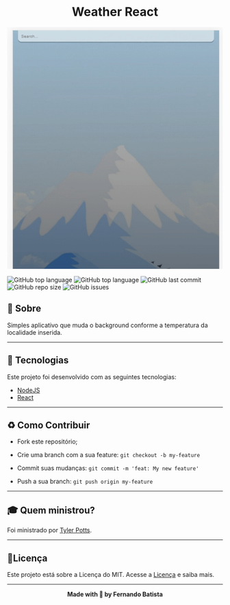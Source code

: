 <h1 align="center">Weather React</h1>
<p align="center">
<img src="./.github/weather-app.gif"/>
</p>



![GitHub top language](https://img.shields.io/github/languages/count/Nandosbx/weather-react) 
![GitHub top language](https://img.shields.io/github/languages/top/Nandosbx/weather-react) ![GitHub last commit](https://img.shields.io/github/last-commit/Nandosbx/weather-react) ![GitHub repo size](https://img.shields.io/github/repo-size/Nandosbx/weather-react) ![GitHub issues](https://img.shields.io/github/issues/Nandosbx/weather-react)


  

<h2>📖 Sobre</h2>

 Simples aplicativo que muda o background conforme a temperatura da localidade inserida.

------------

<h2>🚀 Tecnologias</h2>

Este projeto foi desenvolvido com as seguintes tecnologias:
- [NodeJS](https://nodejs.org/en/ "NodeJs")
- [React](https://reactjs.org/ "React")


------------

<h2>♻️ Como Contribuir</h2>

- Fork este repositório;

- Crie uma branch com a sua feature: `git checkout -b my-feature`

- Commit suas mudanças: `git commit -m 'feat: My new feature'`

- Push a sua branch: `git push origin my-feature`

------------

<h2>🎓 Quem ministrou?</h2>
Foi ministrado por <a href="https://github.com/TylerPottsDev/weather-react">Tyler Potts</a>.

------------


<h2>📃Licença</h2>

Este projeto está sobre a Licença do MIT. Acesse a <a href="https://github.com/Nandosbx/weather-react/blob/master/LICENSE.md">Licença</a> e saiba mais.

------------


<footer align="center">
 <strong align="center">Made with 💜 by Fernando Batista</strong>
</footer>